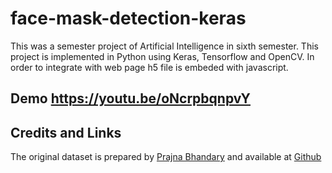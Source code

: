 # face-mask-detection-keras
This was a semester project of Artificial Intelligence in sixth semester.
This project is implemented in Python using Keras, Tensorflow and OpenCV.
In order to integrate with web page h5 file is embeded with javascript.

## Demo https://youtu.be/oNcrpbqnpvY

## Credits and Links

The original dataset is prepared by [Prajna Bhandary](https://www.linkedin.com/in/prajna-bhandary-0b03a416a/) and available at [Github](https://github.com/prajnasb/observations/tree/master/experiements/data)

